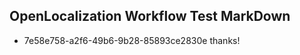 ## OpenLocalization Workflow Test MarkDown
* 7e58e758-a2f6-49b6-9b28-85893ce2830e thanks!

<!--HONumber=Jul16_HO5-->


